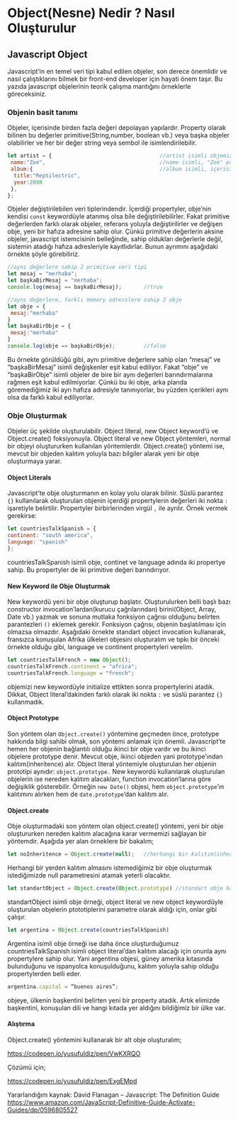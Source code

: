 # Object(Nesne) Nedir ? Nasıl Oluşturulur

## Javascript Object
Javascript’in en temel veri tipi kabul edilen objeler, son derece önemlidir ve nasıl çalıştıklarını bilmek bir front-end developer için hayati önem taşır. Bu yazıda javascript objelerinin teorik çalışma mantığını örneklerle göreceksiniz.<br>
### Objenin basit tanımı
Objeler, içerisinde birden fazla değeri depolayan yapılardır. Property olarak bilinen bu değerler primitive(String,number, boolean vb.) veya başka objeler olabilirler ve her bir değer string veya sembol ile isimlendirilebilir.  
```javascript
let artist = {                                  //artist isimli objemiz
 name:"Zoé",                                    //name isimli, "Zoé" primitive değerine sahip property
 album:{                                        //album isimli, içerisinde başka bir objeye yer veren property
  title:"Reptilectric",
  year:2008
 },
};
```
Objeler değiştirilebilen veri tiplerindendir. İçerdiği propertyler, obje’nin kendisi ```const``` keywordüyle atanmış olsa bile değiştirilebilirler. Fakat primitive değerlerden farklı olarak objeler, referans yoluyla değiştirilirler ve değişen obje, yeni bir hafıza adresine sahip olur. Çünkü primitive değerlerin aksine objeler, javascript istemcisinin belleğinde, sahip oldukları değerlerle değil, sistemin atadığı hafıza adresleriyle kayıtlıdırlar. Bunun ayrımını aşağıdaki örnekte şöyle görebiliriz.
```javascript
//aynı değerlere sahip 2 primitive veri tipi
let mesaj = "merhaba";
let başkaBirMesaj = "merhaba";
console.log(mesaj == başkaBirMesaj);       //true

//aynı değerlere, farklı memory adresslere sahip 2 obje
let obje = {
 mesaj:"merhaba"
}
let başkaBirObje = {
 mesaj:"merhaba"
}
console.log(obje == başkaBirObje);         //false
```
Bu örnekte görüldüğü gibi, aynı primitive değerlere sahip olan “mesaj” ve “başkaBirMesaj” isimli değişkenler eşit kabul ediliyor. Fakat “obje” ve “başkaBirObje” isimli objeler de bire bir aynı değerleri barındırmalarına rağmen eşit kabul edilmiyorlar. Çünkü bu iki obje, arka planda göremediğimiz iki ayrı hafıza adresiyle tanınıyorlar, bu yüzden içerikleri aynı olsa da farklı kabul ediliyorlar. 

### Obje Oluşturmak
Objeler üç şekilde oluşturulabilir. Object literal, new Object keyword’ü ve Object.create() foksiyonuyla. Object literal ve new Object yöntemleri, normal bir objeyi oluştururken kullanılan yöntemlerdir. Object.create() yöntemi ise, mevcut bir objeden kalıtım yoluyla bazı bilgiler alarak yeni bir obje oluşturmaya yarar. 

#### Object Literals
Javascript’te obje oluşturmanın en kolay yolu olarak bilinir. Süslü parantez `{}` kullanılarak oluşturulan objenin içerdiği propertylerin değerleri iki nokta `:` işaretiyle belirtilir. Propertyler birbirlerinden virgül `,` ile ayrılır. Örnek vermek gerekirse:
```Javascript
let countriesTalkSpanish = {
continent: "south america",
language: "spanish"
};
```
countriesTalkSpanish isimli obje, continet ve language adında iki propertye sahip. Bu propertyler de iki primitive değeri barındırıyor.

#### New Keyword ile Obje Oluşturmak
New keywordü yeni bir obje oluşturup başlatır. Oluşturulurken belli başlı bazı constructor invocation’lardan(kurucu çağrılarından) birini(Object, Array, Date vb.) yazmak ve sonuna mutlaka fonksiyon çağrısı olduğunu belirten parantezleri `()` eklemek gerekir. Fonksiyon çağrısı, objenin başlatılması için olmazsa olmazdır. Aşağıdaki örnekte standart object invocation kullanarak, fransızca konuşulan Afrika ülkeleri objesini oluşturalım ve tıpkı bir önceki örnekte olduğu gibi, language ve continent propertyleri verelim.
```Javascript
let countriesTalkFrench = new Object();     
countriesTalkFrench.continent = "africa";     
countriesTalkFrench.language = "french"; 
```
objemizi new keywordüyle initialize ettikten sonra propertylerini atadık. Dikkat, Object literal’dakinden farklı olarak iki nokta `:` ve süslü parantez `{}` kullanmadık.
#### Object Prototype
Son yöntem olan `Object.create()` yöntemine geçmeden önce, prototype hakkında bilgi sahibi olmak, son yöntemi anlamak için önemli.
Javascript’te hemen her objenin bağlantılı olduğu ikinci bir obje vardır ve bu ikinci objelere prototype denir. Mevcut obje, ikinci objeden yani prototype’ından kalıtım(inheritence) alır. Object literal yöntemiyle oluşturulan her objenin prototipi aynıdır: `object.prototype.` New keywordü kullanılarak oluşturulan objelerin ise nereden kalıtım alacakları, function invocation’larına göre değişiklik gösterebilir. Örneğin `new Date()` objesi, hem `object.prototype`’ın kalıtımını alırken hem de `date.prototype`’dan kalıtım alır.
#### Object.create
Obje oluşturmadaki son yöntem olan object.create() yöntemi, yeni bir obje oluştururken nereden kalıtım alacağına karar vermemizi sağlayan bir yöntemdir. Aşağıda yer alan örneklere bir bakalım;
```Javascript
let noInheritence = Object.create(null);   //herhangi bir kalıtım(inheritence) almaz
```
Herhangi bir yerden kalıtım almasını istemediğimiz bir obje oluşturmak istediğimizde null parametresini atamak yeterli olacaktır.
```Javascript
let standartObject = Object.create(Object.prototype) //standart obje kalıtımı alır.
```
standartObject isimli obje örneği, object literal ve new object keywordüyle oluşturulan objelerin ptototiplerini parametre olarak aldığı için, onlar gibi çalışır.
```Javascript
let argentina = Object.create(countriesTalkSpanish)
```
Argentina isimli obje örneği ise daha önce oluşturduğumuz countriesTalkSpanish isimli object literal’dan kalıtım alacağı için onunla aynı propertylere sahip olur. Yani argentina objesi, güney amerika kıtasında bulunduğunu ve ispanyolca konuşulduğunu, kalıtım yoluyla sahip olduğu propertylerden belli eder. 
```Javascript
argentina.capital = “buenos aires”;
```
objeye, ülkenin başkentini belirten yeni bir property atadık. Artık elimizde başkentini, konuşulan dili ve hangi kıtada yer aldığını bildiğimiz bir ülke var.

#### Alıştırma

Object.create() yöntemini kullanarak bir alt obje oluşturalım;

https://codepen.io/yusufuldiz/pen/VwKXRQO


Çözümü için;

https://codepen.io/yusufuldiz/pen/ExgEMpd

Yararlandığım kaynak: David Flanagan – Javascript: The Definition Guide<br>
https://www.amazon.com/JavaScript-Definitive-Guide-Activate-Guides/dp/0596805527
